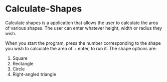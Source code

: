# Calculate-Shapes

Calculate shapes is a application that allows the user to calculate the area of various shapes. The user can enter whatever height, width or radius they wish.

When you start the program, press the number corresponding to the shape you wish to calculate the area of + enter, to run it.
The shape options are:
1. Square
2. Rectangle
3. Circle
4. Right-angled triangle
